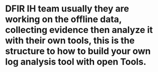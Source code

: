 # DFIR IH team usually they are working on the offline data, collecting evidence then analyze it with their own tools, this is the structure to how to build your own log analysis tool with open Tools.
